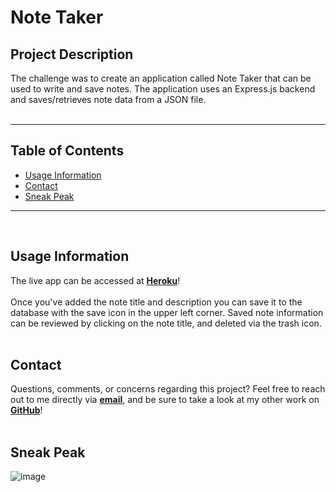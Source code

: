 # Note Taker

## Project Description

The challenge was to create an application called Note Taker that can be used to write and save notes. The application uses an Express.js backend and saves/retrieves note data from a JSON file.
</br></br>

---

## Table of Contents

- [Usage Information](#Usage-Information)
- [Contact](#Contact)
- [Sneak Peak](#Sneak-Peak)

---

</br>

## Usage Information

The live app can be accessed at **[Heroku](https://floating-brushlands-15389.herokuapp.com/)**!
</br></br>
Once you've added the note title and description you can save it to the database with the save icon in the upper left corner. Saved note information can be reviewed by clicking on the note title, and deleted via the trash icon.
</br></br>

## Contact

Questions, comments, or concerns regarding this project? Feel free to reach out to me directly via **[email](mailto:kolbytlaw@gmail.com)**, and be sure to take a look at my other work on **[GitHub](https://github.com/kolbylaw)**!
</br></br>

## Sneak Peak

![image](https://user-images.githubusercontent.com/73139141/107465155-fe071500-6b1e-11eb-85bb-70e919f154b3.png)
